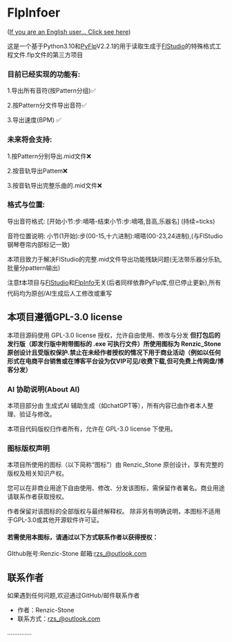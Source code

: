 # FlpInfoer
([If you are an English user... Click see here](https://github.com/Renzic-Stone/PyFlp-FlpInfoer/blob/main/README_en.md))

这是一个基于Python3.10和[PyFlp](https://github.com/demberto/PyFLP)V2.2.1的用于读取生成于[FlStudio](https://www.image-line.com/fl-studio/)的特殊格式工程文件.flp文件的第三方项目
### 目前已经实现的功能有:
1.导出所有音符(按Pattern分组)✅

2.按Pattern分文件导出音符✅

3.导出速度(BPM) ✅
### 未来将会支持:
1.按Pattern分别导出.mid文件❌

2.按音轨导出Pattem❌

3.按音轨导出完整乐曲的.mid文件❌
### 格式与位置:
导出音符格式: [开始小节:步:嘀嗒-结束小节:步:嘀嗒,音高,乐器名] (持续=ticks)

音符位置说明: 小节(1开始):步(00-15,十六进制):嘀嗒(00-23,24进制),(与FlStudio钢琴卷帘内部标记一致)

本项目致力于解决FlStudio的完整.mid文件导出功能残缺问题(无法带乐器分乐轨,批量分pattern输出)

注意❗本项目与[FlStudio](https://www.image-line.com/fl-studio/)和[FlpInfo](https://github.com/demberto/FLPInfo)无关(后者同样依靠PyFlp库,但已停止更新),所有代码均为原创/AI生成后人工修改或重写


## 本项目遵循GPL-3.0 license

本项目源码使用 GPL-3.0 license 授权，允许自由使用、修改与分发
**但打包后的发行版（即发行版中附带图标的 .exe 可执行文件）所使用图标为 Renzic_Stone 原创设计且受版权保护.禁止在未经作者授权的情况下用于商业活动（例如以任何形式在电商平台销售或在博客平台设为仅VIP可见/收费下载,但可免费上传网盘/博客分发）**

### AI 协助说明(About AI)

本项目部分由 生成式AI 辅助生成（如chatGPT等），所有内容已由作者本人整理、验证与修改。

本项目代码版权归作者所有，允许在 GPL-3.0 license 下使用。

### 图标版权声明
本项目所使用的图标（以下简称“图标”）由 Renzic_Stone 原创设计，享有完整的版权及相关知识产权。

您可以在非商业用途下自由使用、修改、分发该图标，需保留作者署名。商业用途请联系作者获取授权。

作者保留对该图标的全部版权与最终解释权。
除非另有明确说明，本图标不适用于GPL-3.0或其他开源软件许可证。

#### 若需使用本图标，请通过以下方式联系作者以获得授权：
GIthub账号:Renzic-Stone
邮箱:rzs_@outlook.com



## 联系作者
如果遇到任何问题,欢迎通过GitHub/邮件联系作者
- 作者：Renzic-Stone
- 联系方式：rzs_@outlook.com

..............
